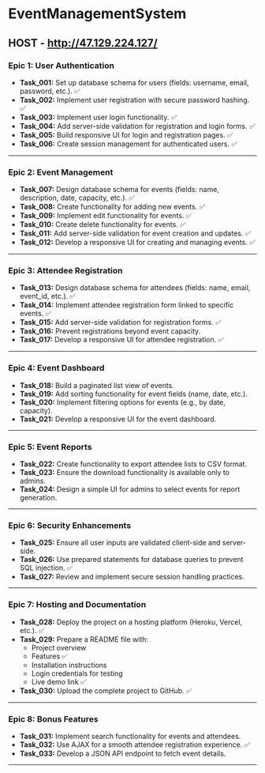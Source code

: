 # EventManagementSystem


## HOST - http://47.129.224.127/

### **Epic 1: User Authentication**
- **Task_001:** Set up database schema for users (fields: username, email, password, etc.). ✅
- **Task_002:** Implement user registration with secure password hashing. ✅
- **Task_003:** Implement user login functionality. ✅
- **Task_004:** Add server-side validation for registration and login forms. ✅
- **Task_005:** Build responsive UI for login and registration pages. ✅
- **Task_006:** Create session management for authenticated users. ✅

---

### **Epic 2: Event Management**
- **Task_007:** Design database schema for events (fields: name, description, date, capacity, etc.). ✅
- **Task_008:** Create functionality for adding new events. ✅
- **Task_009:** Implement edit functionality for events. ✅
- **Task_010:** Create delete functionality for events. ✅
- **Task_011:** Add server-side validation for event creation and updates. ✅
- **Task_012:** Develop a responsive UI for creating and managing events. ✅

---

### **Epic 3: Attendee Registration**
- **Task_013:** Design database schema for attendees (fields: name, email, event_id, etc.). ✅
- **Task_014:** Implement attendee registration form linked to specific events. ✅
- **Task_015:** Add server-side validation for registration forms. ✅
- **Task_016:** Prevent registrations beyond event capacity. 
- **Task_017:** Develop a responsive UI for attendee registration. ✅

---

### **Epic 4: Event Dashboard**
- **Task_018:** Build a paginated list view of events.
- **Task_019:** Add sorting functionality for event fields (name, date, etc.).
- **Task_020:** Implement filtering options for events (e.g., by date, capacity).
- **Task_021:** Develop a responsive UI for the event dashboard.

---

### **Epic 5: Event Reports**
- **Task_022:** Create functionality to export attendee lists to CSV format.
- **Task_023:** Ensure the download functionality is available only to admins.
- **Task_024:** Design a simple UI for admins to select events for report generation.

---

### **Epic 6: Security Enhancements**
- **Task_025:** Ensure all user inputs are validated client-side and server-side.
- **Task_026:** Use prepared statements for database queries to prevent SQL injection. ✅
- **Task_027:** Review and implement secure session handling practices.

---

### **Epic 7: Hosting and Documentation**
- **Task_028:** Deploy the project on a hosting platform (Heroku, Vercel, etc.). ✅
- **Task_029:** Prepare a README file with:
  - Project overview
  - Features ✅
  - Installation instructions
  - Login credentials for testing
  - Live demo link ✅
- **Task_030:** Upload the complete project to GitHub. ✅

---

### **Epic 8: Bonus Features**
- **Task_031:** Implement search functionality for events and attendees.
- **Task_032:** Use AJAX for a smooth attendee registration experience. ✅
- **Task_033:** Develop a JSON API endpoint to fetch event details.

---
